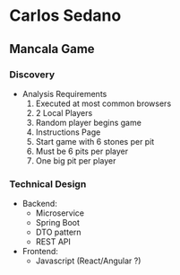 # Carlos Sedano 

## Mancala Game

### Discovery
* Analysis Requirements
    1. Executed at most common browsers 
    2. 2 Local Players
    3. Random player begins game
    4. Instructions Page
    5. Start game with 6 stones per pit
    6. Must be 6 pits per player
    7. One big pit per player

###	Technical Design
* Backend:
  * Microservice 
  * Spring Boot 
  * DTO pattern 
  * REST API
* Frontend:
  * Javascript (React/Angular ?)